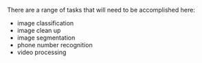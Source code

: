There are a range of tasks that will need to be accomplished here:

* image classification
* image clean up
* image segmentation
* phone number recognition
* video processing

